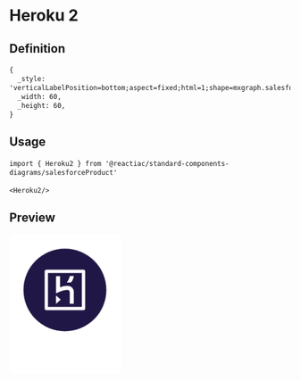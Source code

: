 # Heroku 2

## Definition

```
{
  _style: 'verticalLabelPosition=bottom;aspect=fixed;html=1;shape=mxgraph.salesforce.heroku2;',
  _width: 60,
  _height: 60,
}
```

## Usage

```
import { Heroku2 } from '@reactiac/standard-components-diagrams/salesforceProduct'

<Heroku2/>
```

## Preview

<img src="./heroku-2.png" width="200"/>
